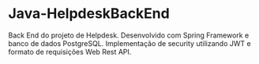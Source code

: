 # Java-HelpdeskBackEnd
Back End do projeto de Helpdesk. Desenvolvido com Spring Framework e banco de dados PostgreSQL. Implementação de security utilizando JWT e formato de requisições Web Rest API.
